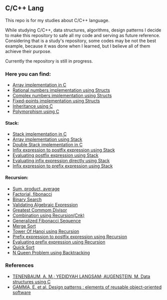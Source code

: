 ## C/C++ Lang

This repo is for my studies about C/C++ language.

While studying C/C++, data structures, algorithms, design patterns I decide to make this repository to safe all my code and serving as future reference. Considering that is a study's repository, some codes may be not the best example, because it was done when I learned, but I believe all of them achieve their purpose.

Currently the repository is still in progress.

### Here you can find:

- [Array implementation in C](https://github.com/matheusxreis/c_lang/blob/main/01arrays/arrays.c)
- [Rational numbers implementation using Structs](https://github.com/matheusxreis/c_lang/blob/main/02structs_unions/rational.c)
- [Complex numbers implementation using Structs](https://github.com/matheusxreis/c_lang/blob/main/02structs_unions/ex1_3_1.c)
- [Fixed-points implementation using Structs](https://github.com/matheusxreis/c_lang/blob/main/02structs_unions/ex1_3_2.c)
- [Inheritance using C](https://github.com/matheusxreis/c_lang/blob/main/design_patterns/inheritance.c)
- [Polymorphism using C](https://github.com/matheusxreis/c_lang/blob/main/design_patterns/polymorphism.c)

#### Stack: 

- [Stack implementation in C](https://github.com/matheusxreis/c_lang/blob/main/03stack/stack.c)
- [Array implementation using Stack](https://github.com/matheusxreis/c_lang/blob/main/03stack/ex2_2_6.c)
- [Double Stack implementation in C](https://github.com/matheusxreis/c_lang/blob/main/03stack/ex2_2_7.c)
- [Infix expression to postfix expression using Stack](https://github.com/matheusxreis/c_lang/blob/main/03stack/in_post_pre_fix/postfix.c)
- [Evaluating postfix expression using Stack](https://github.com/matheusxreis/c_lang/blob/main/03stack/in_post_pre_fix/eval.c)
- [Evaluating infix expression directly using Stack](https://github.com/matheusxreis/c_lang/blob/main/03stack/in_post_pre_fix/ex2_3_6.c)
- [Infix expression to prefix expression using Stack](https://github.com/matheusxreis/c_lang/blob/main/03stack/in_post_pre_fix/ex2_3_7.c)

#### Recursion:

- [Sum, product, average](https://github.com/matheusxreis/c_lang/blob/main/04recursion/ex3_1_3.c)
- [Factorial, fibonacci](https://github.com/matheusxreis/c_lang/blob/main/04recursion/ex3_1_4.c)
- [Binary Search](https://github.com/matheusxreis/c_lang/blob/main/04recursion/ex3_1_5.c)
- [Validating Algebraic Expression](https://github.com/matheusxreis/c_lang/blob/main/04recursion/algebraic_expression.c)
- [Greatest Commom Divisor](https://github.com/matheusxreis/c_lang/blob/main/04recursion/ex3_2_2.c)
- [Combination using Recursion(Cnk)](https://github.com/matheusxreis/c_lang/blob/main/04recursion/ex3_2_3.c)
- [Generalized Fibonacci Sequence](https://github.com/matheusxreis/c_lang/blob/main/04recursion/ex3_2_4.c)
- [Merge Sort](https://github.com/matheusxreis/c_lang/blob/main/04recursion/ex3_2_7.c)
- [Tower Of Hanoi using Recursion](https://github.com/matheusxreis/c_lang/blob/main/04recursion/tower_of_hanoi.c)
- [Prefix expression to postfix expression using Recursion](https://github.com/matheusxreis/c_lang/blob/main/04recursion/prefix_to_postfix.c)
- [Evaluating prefix expression using Recursion](https://github.com/matheusxreis/c_lang/blob/main/04recursion/ex3_3_5.c)
- [Quick Sort](https://github.com/matheusxreis/c_lang/blob/main/04recursion/ex3_3_9.c)
- [N Queen Problem using Backtracking](https://github.com/matheusxreis/c_lang/blob/main/04recursion/ex3_3_10.c)


### References 

- [TENENBAUM, A. M.; YEDIDYAH LANGSAM; AUGENSTEIN, M. Data structures using C](https://a.co/d/hWFHbcE)
- [GAMMA, E. et al. Design patterns : elements of reusable object-oriented software](https://a.c:xo/d/6d9OeHM)
